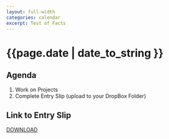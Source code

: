 ```yaml
---
layout: full-width
categories: calendar
excerpt: Test of Facts
---
```

# {{page.date | date_to_string }} #

## Agenda ##
1.  Work on Projects
2.  Complete Entry Slip (upload to your DropBox Folder)


## Link to Entry Slip ##

[DOWNLOAD](https://dl.dropboxusercontent.com/u/3135266/classes/Assignments/Web/Web%20Design%20Entry%20Slip.docx)

